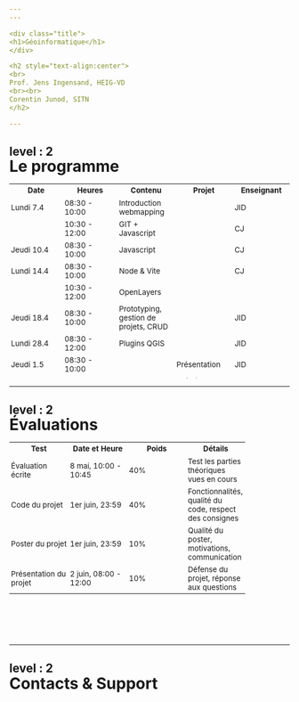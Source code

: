 ```yaml
---
---

<div class="title">
<h1>Géoinformatique</h1>
</div>

<h2 style="text-align:center">
<br>
Prof. Jens Ingensand, HEIG-VD
<br><br>
Corentin Junod, SITN
</h2>

---
```

level : 2
---
# Le programme

<style>
h1{
    margin-bottom:8px;
    margin-top:-20px;
}
table{
    font-size:10pt;
    width:100%;
}
td, th{
    margin:0;
    padding:3px !important;
}
thead{
    border-bottom:1px solid white;
}
.important{
    font-weight:bold;
    color:#C00;
}
</style>

<table>
<thead>
  <tr><th>Date</th><th>Heures</th><th>Contenu</th><th>Projet</th><th>Enseignant</th></tr>
</thead>
<tbody>
  <tr><td>Lundi 7.4</td><td>08:30 - 10:00</td><td>Introduction webmapping</td><td></td><td>JID</td> </tr>
  <tr><td></td><td>10:30 - 12:00</td><td>GIT + Javascript</td><td></td><td>CJ</td>  </tr>

  <tr><td>Jeudi 10.4</td><td>08:30 - 10:00</td><td>Javascript</td><td></td><td>CJ</td></tr>

  <tr><td>Lundi 14.4</td><td>08:30 - 10:00</td><td>Node & Vite</td><td></td><td>CJ</td></tr>
  <tr><td></td><td>10:30 - 12:00</td><td>OpenLayers</td><td></td></tr>

  <tr><td>Jeudi 18.4</td><td>08:30 - 10:00</td><td>Prototyping, gestion de projets, CRUD</td><td></td><td>JID</td></tr>

  <tr><td>Lundi 28.4</td><td>08:30 - 12:00</td><td>Plugins QGIS</td><td></td><td>JID</td></tr>

  <tr><td>Jeudi 1.5</td><td>08:30 - 10:00</td><td></td><td>Présentation</td><td>JID</td></tr>

  <tr><td>Lundi 5.5</td><td>08:30 - 10:00</td><td></td><td>Création des groupes + idées</td><td>CJ + JID</td></tr>
  <tr><td></td><td>10:30 - 12:00</td><td></td><td>Temps de travail</td><td></td></tr>

  <tr><td>Jeudi 8.5</td><td>08:30 - 10:00</td><td class="important">Test (45 minutes)</td><td></td><td>CJ + JID</td></tr>
  <tr><td></td><td>10:30 - 12:00</td><td></td><td>Temps de travail</td><td></td></tr>

  <tr><td>Lundi 19.5</td><td>08:30 - 12:00</td><td></td><td>Temps de travail</td><td>CJ + JID</td></tr>
  <tr><td>Jeudi 22.5</td><td>08:30 - 10:00</td><td></td><td>Temps de travail</td><td>CJ + JID</td></tr>
  <tr><td>Lundi 26.5</td><td>08:30 - 12:00</td><td></td><td>Temps de travail</td><td>CJ + JID</td></tr>

  <tr><td>Lundi 2.6</td><td>08:30 - 12:00</td><td></td><td class="important">Rendu du code + Présentations</td><td>CJ + JID</td></tr>

</tbody></table>

---
level : 2
---
# Évaluations

<style>
td{
    width:100px;
}
table{
    height:350px;
}
thead{
    border-bottom:1px solid white;
}
</style>

<table>
<thead>
    <tr><th>Test</th><th>Date et Heure</th><th>Poids</th><th>Détails</th></tr> 
</thead>
<tbody>
    <tr><td>Évaluation écrite</td>     <td>8 mai, 10:00 - 10:45</td><td>40%</td><td>Test les parties théoriques vues en cours </td></tr>
    <tr><td>Code du projet</td>        <td>1er juin, 23:59</td><td>40%</td><td>Fonctionnalités, qualité du code, respect des consignes</td></tr>
    <tr><td>Poster du projet</td>      <td>1er juin, 23:59</td><td>10%</td><td>Qualité du poster, motivations, communication</td></tr>
    <tr><td>Présentation du projet</td><td>2 juin, 08:00 - 12:00</td><td>10%</td><td>Défense du projet, réponse aux questions</td></tr>
</tbody>
</table>

---
level : 2
---
# Contacts & Support